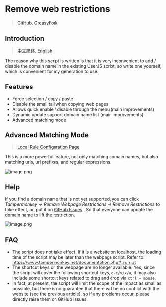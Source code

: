 # Remove web restrictions

> [GitHub](https://github.com/rxliuli/userjs/blob/master/packages/unblock-web-restrictions/), [GreasyFork](https://greasyfork.org/zh-CN/scripts/391193)

## Introduction

> [中文简体](https://github.com/rxliuli/userjs/blob/master/packages/unblock-web-restrictions/README.md), [English](https://github.com/rxliuli/userjs/blob/master/packages/unblock-web-restrictions/README.en.md)

The reason why this script is written is that it is very inconvenient to add / disable the domain name in the existing UserJS script, so write one yourself, which is convenient for my generation to use.

## Features

- Force selection / copy / paste
- Disable the small tail when copying web pages
- Allows quick enable / disable through the menu (main improvements)
- Dynamic update support domain name list (main improvements)
- Advanced matching mode

## Advanced Matching Mode

> [Local Rule Configuration Page](https://userjs.rxliuli.com/)

This is a more powerful feature, not only matching domain names, but also matching urls, url prefixes, and regular expressions.

![image.png](https://i.loli.net/2020/05/17/4Piwq6CbGIfx1HU.png)

## Help

If you find a domain name that is not yet supported, you can click _Tampermonkey => Remove Webpage Restrictions => Remove Restrictions_ to take effect, or, put it on [GitHub Issues](https://github.com/rxliuli/userjs/issues) , So that everyone can update the domain name to lift the restriction.

![image.png](https://i.loli.net/2019/10/15/xypJIQnbtN4DuWM.png)

## FAQ

- The script does not take effect. If it is a website on localhost, the loading time of the script may be later than the webpage script. Refer to: <https://www.tampermonkey.net/documentation.php#_run_at>
- The shortcut keys on the webpage are no longer available. Yes, since the script will cover the following shortcut keys, `c-c/v/x/a`, it may also include some shortcut keys related to drag and drop via `ctrl + mouse`.
- In fact, at present, the script will limit the scope of the impact as small as possible, but there is no guarantee that there will be no conflict with the website (see the previous article), so if any problems occur, please directly raise them on GitHub issues.
